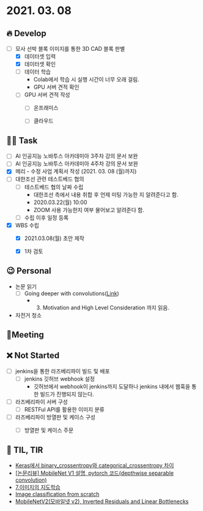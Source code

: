 # 2021. 03. 08

## 🔥 Develop

- [ ] 모사 선박 블록 이미지를 통한 3D CAD 블록 판별
  - [x] 데이터셋 입력
  - [x] 데이터셋 확인
  - [ ] 데이터 학습
    * Colab에서 학습 시 실행 시간이 너무 오래 걸림.
    * GPU 서버 견적 확인
  - [ ] GPU 서버 견적 작성
    - [ ] 온프래미스
    - [ ] 클라우드



##  🏳‍🌈 Task

- [ ] AI 인공지능 노바투스 아카데미아 3주차 강의 문서 보완
- [ ] AI 인공지능 노바투스 아카데미아 4주차 강의 문서 보완
- [x] 메리 - 수정 사업 계획서 작성 (2021. 03. 08 (월)까지)
- [ ] 대한조선 관련 테스트베드 협의
  - [ ] 테스트베드 협의 날짜 수립
    * 대한조선 측에서 내용 취합 후 언제 미팅 가능한 지 알려준다고 함.
    * 2020.03.22(월) 10:00
    * ZOOM 사용 가능한지 여부 물어보고 알려준다 함.
  - [ ] 수립 이후 일정 등록
- [x] WBS 수립
  - [x] 2021.03.08(월) 초안 제작
  - [x] 1차 검토



## 😉 Personal

* 논문 읽기
  * [ ] Going deeper with convolutions([Link](https://89douner.tistory.com/62?category=873854))
    * 3. Motivation and High Level Consideration 까지 읽음.
* 자전거 청소




## :dizzy: ​Meeting





## ❌ Not Started

- [ ] jenkins을 통한 라즈베리파이 빌드 및 배포
  - [ ] jenkins 깃허브 webhook 설정
    * 깃허브에서 webhook이 jenkins까지 도달하나 jenkins 내에서 웹훅을 통한 빌드가 진행되지 않는다.
- [ ] 라즈베리파이 서버 구성
  - [ ] RESTFul API를 활용한 이미지 분류
- [ ] 라즈베리파이 방열판 및 케이스 구성
  - [ ] 방열판 및 케이스 주문



## 📸 TIL, TIR

* [Keras에서 binary_crossentropy와 categorical_crossentropy 차이](https://utto.tistory.com/8)
* [[논문리뷰] MobileNet V1 설명, pytorch 코드(depthwise separable convolution)](https://minimin2.tistory.com/42)
* [7.이미지의 지도학습](http://doc.mindscale.kr/km/unstructured/07.html)
* [Image classification from scratch](https://keras.io/examples/vision/image_classification_from_scratch/)
* [MobileNetV2(모바일넷 v2), Inverted Residuals and Linear Bottlenecks](https://gaussian37.github.io/dl-concept-mobilenet_v2/)
